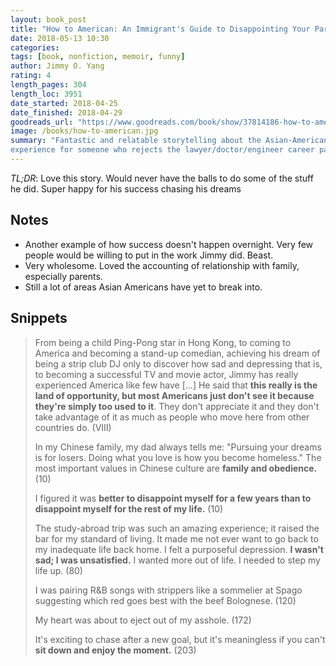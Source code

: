```yaml
---
layout: book_post
title: "How to American: An Immigrant's Guide to Disappointing Your Parents"
date: 2018-05-13 10:30
categories:
tags: [book, nonfiction, memoir, funny]
author: Jimmy O. Yang
rating: 4
length_pages: 304
length_loc: 3951
date_started: 2018-04-25
date_finished: 2018-04-29
goodreads_url: "https://www.goodreads.com/book/show/37814186-how-to-american"
image: /books/how-to-american.jpg
summary: "Fantastic and relatable storytelling about the Asian-American
experience for someone who rejects the lawyer/doctor/engineer career path."
---
```


*TL;DR*: Love this story. Would never have the balls to do some of the stuff he did. Super happy for his success chasing his dreams

## Notes

* Another example of how success doesn't happen overnight. Very few
  people would be willing to put in the work Jimmy did. Beast.
* Very wholesome. Loved the accounting of relationship with family,
  especially parents.
* Still a lot of areas Asian Americans have yet to break into.

## Snippets

<blockquote>
  <p>
    From being a child Ping-Pong star in Hong Kong, to coming to
    America and becoming a stand-up comedian, achieving his dream of
    being a strip club DJ only to discover how sad and depressing that
    is, to becoming a successful TV and movie actor, Jimmy has really
    experienced America like few have [...] He said that <b>this really is
    the land of opportunity, but most Americans just don't see it
    because they're simply too used to it</b>. They don't appreciate it and
    they don't take advantage of it as much as people who move here from
    other countries do. (VIII)
  </p>
  <p>
    In my Chinese family, my dad always tells me: "Pursuing your dreams
    is for losers. Doing what you love is how you become homeless." The
    most important values in Chinese culture are <b>family and
    obedience.</b>
    (10)
  </p>
  <p>
  I figured it was <b>better to disappoint myself for a few years than to
    disappoint myself for the rest of my life.</b> (10)
  </p>
  <p>
    The study-abroad trip was such an amazing experience; it raised the
    bar for my standard of living. It made me not ever want to go back
    to my inadequate life back home. I felt a purposeful depression. <b>I
    wasn't sad; I was unsatisfied.</b> I wanted more out of life. I needed
    to step my life up. (80)
  </p>
  <p>
    I was pairing R&B songs with strippers like a sommelier at Spago
    suggesting which red goes best with the beef Bolognese. (120)
  </p>
  <p>
    My heart was about to eject out of my asshole. (172)
  </p>
  <p>
    It's exciting to chase after a new goal, but it's meaningless if you
    can't <b>sit down and enjoy the moment.</b> (203)
  </p>
</blockquote>
